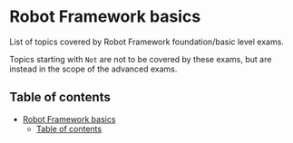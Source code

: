 # Robot Framework basics

List of topics covered by Robot Framework foundation/basic level exams.

Topics starting with `Not` are not to be covered by these exams, but are
instead in the scope of the advanced exams.

## Table of contents
<!-- This table of contents is created with vscode 'Markdown All in One' plugin automatically. -->
- [Robot Framework basics](#robot-framework-basics)
  - [Table of contents](#table-of-contents)
